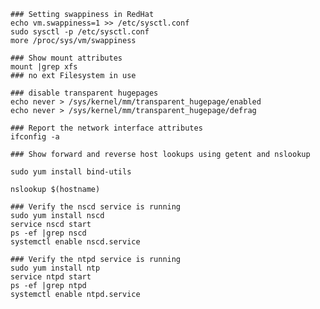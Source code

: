 
    ### Setting swappiness in RedHat
    echo vm.swappiness=1 >> /etc/sysctl.conf
    sudo sysctl -p /etc/sysctl.conf
    more /proc/sys/vm/swappiness
    
    ### Show mount attributes
    mount |grep xfs
    ### no ext Filesystem in use
    
    ### disable transparent hugepages
    echo never > /sys/kernel/mm/transparent_hugepage/enabled
    echo never > /sys/kernel/mm/transparent_hugepage/defrag
    
    ### Report the network interface attributes
    ifconfig -a

    ### Show forward and reverse host lookups using getent and nslookup

    sudo yum install bind-utils
    
    nslookup $(hostname)

    ### Verify the nscd service is running
    sudo yum install nscd
    service nscd start
    ps -ef |grep nscd
    systemctl enable nscd.service

    ### Verify the ntpd service is running
    sudo yum install ntp
    service ntpd start
    ps -ef |grep ntpd
    systemctl enable ntpd.service


 
